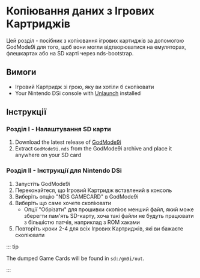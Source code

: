 # Копіювання даних з Ігрових Картриджів

Цей розділ - посібник з копіювання ігрових картиджів за допомогою GodMode9i для того, щоб вони могли відтворюватися на емуляторах, флешкартах або на SD карті через nds-bootstrap.

## Вимоги

- Ігровий Картридж зі грою, яку ви хотіли б скопіювати
- Your Nintendo DSi console with [Unlaunch](installing-unlaunch.html) installed

## Інструкції

### Розділ I - Налаштування SD карти

1. Download the latest release of [GodMode9i](https://github.com/DS-Homebrew/GodMode9i/releases)
2. Extract `GodMode9i.nds` from the GodMode9i archive and place it anywhere on your SD card

### Розділ ІІ - Інструкції для Nintendo DSi

1. Запустіть GodMode9i
2. Переконайтеся, що Ігровий Картридж вставлений в консоль
3. Виберіть опцію "NDS GAMECARD" в GodMode9i
4. Виберіть що саме хочете скопіювати
   - Опції "Обрізати" для прошивки скопіює менший файл, який може зберегти пам'ять SD-карту, хоча такі файли не будуть працювати з більшістю патчів, наприклад з ROM хаками
5. Повторіть кроки 2-4 для всіх Ігрових Картриджів, які ви бажаєте скопіювати

::: tip

The dumped Game Cards will be found in `sd:/gm9i/out`.

:::
